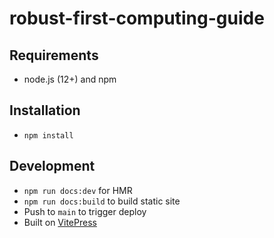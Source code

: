 # robust-first-computing-guide

## Requirements
- node.js (12+) and npm

## Installation

- `npm install`

## Development
- `npm run docs:dev` for HMR
- `npm run docs:build` to build static site
- Push to `main` to trigger deploy
- Built on [VitePress](https://vitepress.vuejs.org/)